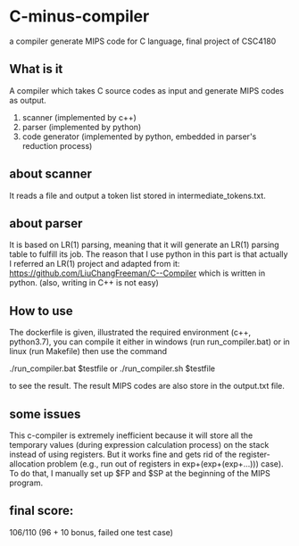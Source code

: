 # C-minus-compiler
a compiler generate MIPS code for C language, final project of CSC4180

## What is it
A compiler which takes C source codes as input and generate MIPS codes as output.

1. scanner (implemented by c++)
2. parser (implemented by python)
3. code generator (implemented by python, embedded in parser's reduction process)

## about scanner

It reads a file and output a token list stored in intermediate_tokens.txt.

## about parser

It is based on LR(1) parsing, meaning that it will generate an LR(1) parsing table to fulfill its job.
The reason that I use python in this part is that actually I referred an LR(1) project and adapted from it: https://github.com/LiuChangFreeman/C--Compiler
which is written in python. (also, writing in C++ is not easy)

## How to use
The dockerfile is given, illustrated the required environment (c++, python3.7),
you can compile it either in windows (run run_compiler.bat) or in linux (run Makefile)
then use the command

  ./run_compiler.bat \$testfile
  or
  ./run_compiler.sh \$testfile
  
to see the result. The result MIPS codes are also store in the output.txt file.

## some issues
This c-compiler is extremely inefficient because it will store all the temporary values (during expression calculation process) on the stack
instead of using registers. But it works fine and gets rid of the register-allocation problem (e.g., run out of registers in exp+(exp+(exp+...))) case).
To do that, I manually set up \$FP and \$SP at the beginning of the MIPS program.

## final score:
106/110 (96 + 10 bonus, failed one test case)
